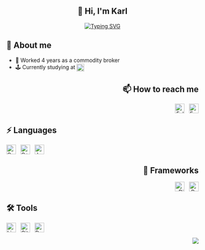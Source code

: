 <h2 align="center">
👋 Hi, I'm Karl
</h2>

<p align="center">
<a href="https://git.io/typing-svg"><img src="https://readme-typing-svg.demolab.com?font=Liberation&weight=900&duration=3000&pause=1000&color=00BB23&center=true&vCenter=true&random=false&width=435&lines=%E2%96%AB%EF%B8%8F+Welcome+to+my+Github+profile+%E2%96%AB%EF%B8%8F;%E2%96%AB%EF%B8%8F+Student+at+%C3%89cole+42%2C+Paris+%E2%96%AB%EF%B8%8F" alt="Typing SVG" /></a>
</p>

<div align="left">

## 📖 About me
- 👔 Worked 4 years as a commodity broker
- 🕹️ Currently studying at [<img src="https://img.shields.io/badge/Paris-blue?style=for-the-badge&logo=42&logoColor=white&logoSize=auto&labelColor=black" height="20em" align="center" alt="School 42" title="School 42"/>](https://42.fr/en/homepage/)

<div align="right">

## 📫 How to reach me
[<img src="https://img.shields.io/badge/LinkedIn-0077B5?style=for-the-badge&logo=linkedin&logoColor=white" height="25em" align="center" alt="Follow Karl Querel on LinkedIn" title="Follow Karl Querel on LinkedIn"/>](https://www.linkedin.com/in/karlquerel)&nbsp;&nbsp;
[<img src="https://img.shields.io/badge/Gmail-D14836?style=for-the-badge&logo=gmail&logoColor=white" height="25em" align="center" alt="Email Karl Querel" title="Email Karl Querel"/>](mailto:karlquerel@gmail.com)

<div align="left">

## ⚡ Languages
[<img src="https://img.shields.io/badge/C-00599C?style=for-the-badge&logo=c&logoColor=white" height="25em" align="center" alt="C" title="C"/>](https://www.cprogramming.com)&nbsp;&nbsp;
[<img src="https://img.shields.io/badge/C%2B%2B-00599C?style=for-the-badge&logo=c%2B%2B&logoColor=white" height="25em" align="center" alt="C++" title="C++"/>](https://www.w3schools.com/cpp)&nbsp;&nbsp;
[<img src="https://img.shields.io/badge/Javascript-808080?style=for-the-badge&logo=javascript&logoColor=white" height="25em" align="center" alt="Javascript" title="Javascript"/>](https://www.javascript.com/)

<div align="right">

## 🧩 Frameworks
[<img src="https://img.shields.io/badge/Django-092E20?style=for-the-badge&logo=django&logoColor=white" height="25em" align="center" alt="Django" title="Django"/>](https://www.djangoproject.com/)&nbsp;&nbsp;
[<img src="https://img.shields.io/badge/Bootstrap-563D7C?style=for-the-badge&logo=bootstrap&logoColor=white" height="25em" align="center" alt="Bootstrap" title="Bootstrap"/>](https://getbootstrap.com/)

<div align="left">

## 🛠 Tools
[<img src="https://img.shields.io/badge/Linux-FCC624?style=for-the-badge&logo=linux&logoColor=black" height="25em" align="center" alt="Linux" title="Linux"/>](https://www.linux.org)&nbsp;&nbsp;
[<img src="https://img.shields.io/badge/GIT-E44C30?style=for-the-badge&logo=git&logoColor=white" height="25em" align="center" alt="Git" title="Git"/>](https://git-scm.com/)&nbsp;&nbsp;
[<img src="https://img.shields.io/badge/Docker-2CA5E0?style=for-the-badge&logo=docker&logoColor=white" height="25em" align="center" alt="Docker" title="Docker"/>](https://www.docker.com)

<div align="right">

<img src="https://github-readme-stats.vercel.app/api/top-langs?username=KarlQuerel&show_icons=true&theme=dark&locale=en&layout=compact" align=center>

</div>